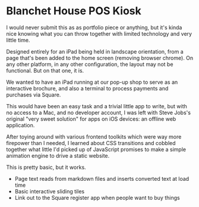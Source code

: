 # Blanchet House POS Kiosk

I would never submit this as as portfolio piece or anything, but it's kinda nice
knowing what you can throw together with limited technology and very little time.

Designed entirely for an iPad being held in landscape orientation, from a page
that's been added to the home screen (removing browser chrome). On any other
platform, in any other configuration, the layout may not be functional. But on
that one, it is. 

We wanted to have an iPad running at our pop-up shop to serve as an interactive
brochure, and also a terminal to process payments and purchases via Square. 

This would have been an easy task and a trivial little app to write, but with
no access to a Mac, and no developer account, I was left with Steve Jobs's original
"very sweet solution" for apps on iOS devices: an offline web application. 

After toying around with various frontend toolkits which were way more firepower 
than I needed, I learned about CSS transitions and cobbled together what little 
I'd picked up of JavaScript promises to make a simple animation engine to drive 
a static website. 

This is pretty basic, but it works. 
* Page text reads from markdown files and inserts converted text at load time
* Basic interactive sliding tiles
* Link out to the Square register app when people want to buy things
